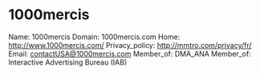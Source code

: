 
# 1000mercis

Name: 1000mercis
Domain: 1000mercis.com
Home: http://www.1000mercis.com/
Privacy_policy: http://mmtro.com/privacy/fr/
Email: contactUSA@1000mercis.com
Member_of: DMA_ANA
Member_of: Interactive Advertising Bureau (IAB)
